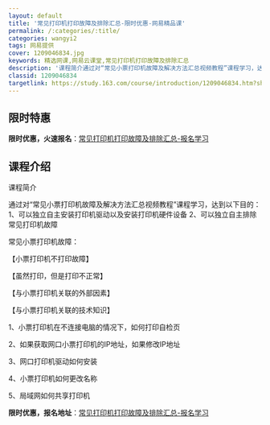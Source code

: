 ```yaml
---
layout: default
title: '常见打印机打印故障及排除汇总-限时优惠-网易精品课'
permalink: /:categories/:title/
categories: wangyi2
tags: 网易提供
cover: 1209046834.jpg
keywords: 精选网课,网易云课堂,常见打印机打印故障及排除汇总
description: '课程简介通过对“常见小票打印机故障及解决方法汇总视频教程”课程学习，达到以下目的：1、可以独立自主安装打印机驱动以及安装'
classid: 1209046834
targetlink: https://study.163.com/course/introduction/1209046834.htm?share=1&shareId=1025206652&utm_campaign=share&utm_medium=iphoneShare&utm_source=&utm_u=1025206652
---
```


## 限时特惠

**限时优惠，火速报名**：[常见打印机打印故障及排除汇总-报名学习](https://study.163.com/course/introduction/1209046834.htm?share=1&shareId=1025206652&utm_campaign=share&utm_medium=iphoneShare&utm_source=&utm_u=1025206652)

## 课程介绍

课程简介

通过对“常见小票打印机故障及解决方法汇总视频教程”课程学习，达到以下目的：1、可以独立自主安装打印机驱动以及安装打印机硬件设备 2、可以独立自主排除常见打印机故障

常见小票打印机故障：

【小票打印机不打印故障】

【虽然打印，但是打印不正常】

【与小票打印机关联的外部因素】

【与小票打印机关联的技术知识】

1、小票打印机在不连接电脑的情况下，如何打印自检页

2、如果获取网口小票打印机的IP地址，如果修改IP地址

3、网口打印机驱动如何安装

4、小票打印机如何更改名称

5、局域网如何共享打印机

**限时优惠，报名地址**：[常见打印机打印故障及排除汇总-报名学习](https://study.163.com/course/introduction/1209046834.htm?share=1&shareId=1025206652&utm_campaign=share&utm_medium=iphoneShare&utm_source=&utm_u=1025206652)

